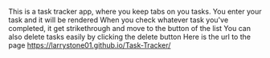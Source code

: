 This is a task tracker app, where you keep tabs on you tasks.
You enter your task and it will be rendered
When you check whatever task you've completed, it get strikethrough and move to the button of the list
You can also delete tasks easily by clicking the delete button
Here is the url to the page
https://larrystone01.github.io/Task-Tracker/

